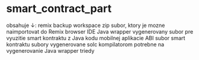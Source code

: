 # smart_contract_part
obsahuje ↓:
remix backup workspace zip subor, ktory je mozne naimportovat do Remix browser IDE
Java wrapper vygenerovany subor pre vyuzitie smart kontraktu z Java kodu mobilnej aplikacie
ABI subor smart kontraktu
subory vygenerovane solc kompilatorom potrebne na vygenerovanie Java wrapper triedy
